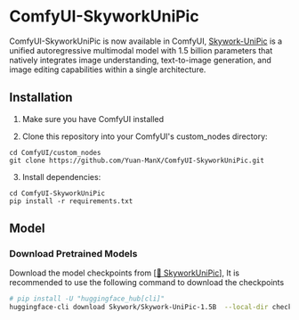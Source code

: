 # ComfyUI-SkyworkUniPic

ComfyUI-SkyworkUniPic is now available in ComfyUI, [Skywork-UniPic](https://github.com/SkyworkAI/UniPic) is a unified autoregressive multimodal model with 1.5 billion parameters that natively integrates image understanding, text-to-image generation, and image editing capabilities within a single architecture.


## Installation

1. Make sure you have ComfyUI installed

2. Clone this repository into your ComfyUI's custom_nodes directory:
```
cd ComfyUI/custom_nodes
git clone https://github.com/Yuan-ManX/ComfyUI-SkyworkUniPic.git
```

3. Install dependencies:
```
cd ComfyUI-SkyworkUniPic
pip install -r requirements.txt
```

## Model

### Download Pretrained Models

Download the model checkpoints from [[🤗 SkyworkUniPic](https://huggingface.co/Skywork/Skywork-UniPic-1.5B)],
It is recommended to use the following command to download the checkpoints

```bash
# pip install -U "huggingface_hub[cli]"
huggingface-cli download Skywork/Skywork-UniPic-1.5B  --local-dir checkpoint --repo-type model
```

